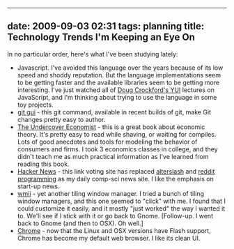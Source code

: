 
---
date: 2009-09-03 02:31
tags: planning
title: Technology Trends I'm Keeping an Eye On
---

In no particular order, here's what I've been studying lately:

* Javascript. I've avoided this language over the years because of its low speed and shoddy reputation. But the language implementations seem to be getting faster and the available libraries seem to be getting more interesting. I've just watched all of [Doug Crockford's YUI](http://search.yahoo.com/search?vs=developer.yahoo.com&vs=yuiblog.com&p=Crockford) lectures on JavaScript, and I'm thinking about trying to use the language in some toy projects.
* [git gui](http://linux.die.net/man/1/git-gui) \- this git command, available in recent builds of git, make Git changes pretty easy to author.
* [The Undercover Economist](http://www.amazon.com/Undercover-Economist-Exposing-Poor-Decent/dp/0195189779) \- this is a great book about economic theory. It's pretty easy to read while shaving, or waiting for compiles. Lots of good anecdotes and tools for modeling the behavior of consumers and firms. I took 3 economics classes in college, and they didn't teach me as much practical information as I've learned from reading this book.
* [Hacker News](http://news.ycombinator.com/) \- this link voting site has replaced [alterslash](http://alterslash.org/) and [reddit programming](http://reddit.com/r/programming) as my daily comp-sci news site. I like the emphasis on start-up news.
* [wmii](http://wmii.suckless.org/) \- yet another tiling window manager. I tried a bunch of tiling window managers, and this one seemed to "click" with me. I found that I could customize it easily, and it mostly "just worked" the way I wanted it to. We'll see if I stick with it or go back to Gnome. [Follow-up. I went back to Gnome (and then to OSX). Oh well.]
* [Chrome](http://www.google.com/chrome) \- now that the Linux and OSX versions have Flash support, Chrome has become my default web browser. I like its clean UI.
